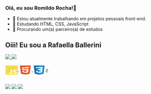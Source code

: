 ### Olá, eu sou Romildo Rocha!👋

- 🔭 Estou atualmente trabalhando em projetos pessoais front-end.
- 🌱 Estudando HTML, CSS, JavaScript
- 🤔 Procurando um(a) parceiro(a) de estudos

## Oiii! Eu sou a Rafaella Ballerini 
 <div>
  <a href="https://github.com/"romildorocha">
  <img height="180em" src="https://github-readme-stats.vercel.app/api?username=romildorocha&show_icons=true&theme=dracula&include_all_commits=true&count_private=true"/>
  <img height="180em" src="https://github-readme-stats.vercel.app/api/top-langs/?username=romildorocha&layout=compact&langs_count=7&theme=dracula"/>
</div>
<div style="display: inline_block"><br>
  <img align="center" alt="Romildo-JS" height="30" width="40" src="https://raw.githubusercontent.com/devicons/devicon/master/icons/javascript/javascript-plain.svg">
  <img align="center" alt="Romildo-HTML" height="30" width="40" src="https://raw.githubusercontent.com/devicons/devicon/master/icons/html5/html5-original.svg">
  <img align="center" alt="Romido-CSS" height="30" width="40" src="https://raw.githubusercontent.com/devicons/devicon/master/icons/css3/css3-original.svg">>
</div>
  
  ##
 
<div> 
  <a href="https://instagram.com/romildorochas" target="_blank"><img src="https://img.shields.io/badge/-Instagram-%23E4405F?style=for-the-badge&logo=instagram&logoColor=white" target="_blank"></a>
  <a href = "mailto:contatoromildorocha@gmail.com"><img src="https://img.shields.io/badge/-Gmail-%23333?style=for-the-badge&logo=gmail&logoColor=white" target="_blank"></a>
  <a href="https://www.linkedin.com/in/romildo-rocha-474860180" target="_blank"><img src="https://img.shields.io/badge/-LinkedIn-%230077B5?style=for-the-badge&logo=linkedin&logoColor=white" target="_blank"></a> 
 
</div>

